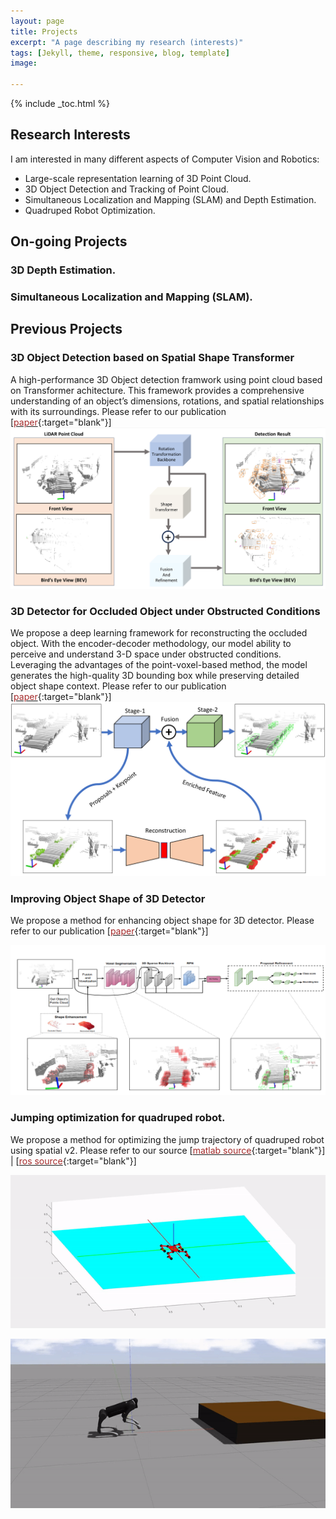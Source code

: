 ```yaml
---
layout: page
title: Projects
excerpt: "A page describing my research (interests)"
tags: [Jekyll, theme, responsive, blog, template]
image:

---
```


{% include _toc.html %}

<style>
   #columns {
        float: left;
   }

   #columns .half {
       width: 50%;
   }

   #columns .third {
       width: 33%;
   }
</style>

## Research Interests

I am interested in many different aspects of Computer Vision and Robotics:

- Large-scale representation learning of 3D Point Cloud.
- 3D Object Detection and Tracking of Point Cloud.
- Simultaneous Localization and Mapping (SLAM) and Depth Estimation.
- Quadruped Robot Optimization.


## On-going Projects

### 3D Depth Estimation.
### Simultaneous Localization and Mapping (SLAM).

## Previous Projects

### 3D Object Detection based on Spatial Shape Transformer
A high-performance 3D Object detection framwork using point cloud based on Transformer achitecture. This framework provides a comprehensive understanding of an object’s dimensions, rotations, and spatial relationships with its surroundings. Please refer to our publication
\[[<font color="brown">paper</font>](https://ieeexplore.ieee.org/abstract/document/10399338/){:target="blank"}\]
![](../images/TSSTDET_abstract.png)

### 3D Detector for Occluded Object under Obstructed Conditions
We propose a deep learning framework for reconstructing the occluded object. With the encoder-decoder methodology, our model ability to perceive and understand 3-D space under obstructed conditions. Leveraging the advantages of the point-voxel-based method, the model generates the high-quality 3D bounding box while preserving detailed object shape context. Please refer to our publication
\[[<font color="brown">paper</font>](https://ieeexplore.ieee.org/abstract/document/10399338/){:target="blank"}\]
![](../images/3ONet_abstract.png)

### Improving Object Shape of 3D Detector
We propose a method for enhancing object shape for 3D detector. Please refer to our publication
\[[<font color="brown">paper</font>](https://icoin.org/media?key=site/icoin2024/abs/P-3-2.pdf){:target="blank"}\]

![](../images/ESSDET_model.png)

### Jumping optimization for quadruped robot.
We propose a method for optimizing the jump trajectory of quadruped robot using spatial v2. Please refer to our source
\[[<font color="brown">matlab source</font>](https://github.com/hiepbk/Quadruped_Robot_A1_Matlab){:target="blank"}\] | \[[<font color="brown">ros source</font>](https://github.com/hiepbk/Quadruped_Robot_A1_ROS_Gazebo){:target="blank"}\]

![](../images/robot_matlab.gif) 

![](../images/robot_ros.gif)


